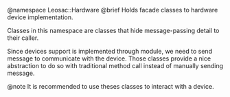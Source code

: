 @namespace Leosac::Hardware
@brief Holds facade classes to hardware device implementation.

Classes in this namespace are classes that hide message-passing detail
to their caller.

Since devices support is implemented through module, we need to send message
to communicate with the device. Those classes provide a nice abstraction
to do so with traditional method call instead of manually sending message.

@note It is recommended to use theses classes to interact with a device.
